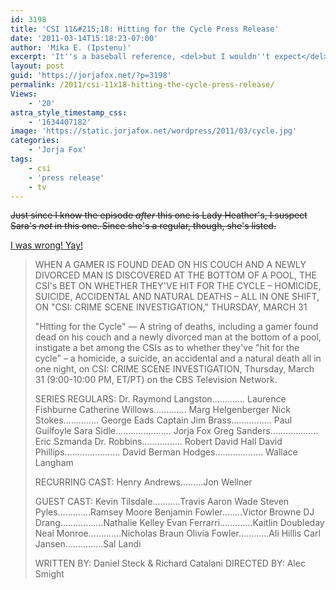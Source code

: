 ```yaml
---
id: 3198
title: 'CSI 11&#215;18: Hitting for the Cycle Press Release'
date: '2011-03-14T15:18:23-07:00'
author: 'Mika E. (Ipstenu)'
excerpt: 'It''s a baseball reference, <del>but I wouldn''t expect</del> and yes, Jorja''s in this one.  CSI is back on March 31st.'
layout: post
guid: 'https://jorjafox.net/?p=3198'
permalink: /2011/csi-11x18-hitting-the-cycle-press-release/
Views:
    - '20'
astra_style_timestamp_css:
    - '1634407182'
image: 'https://static.jorjafox.net/wordpress/2011/03/cycle.jpg'
categories:
    - 'Jorja Fox'
tags:
    - csi
    - 'press release'
    - tv
---
```


<del datetime="2011-03-14T23:39:47+00:00">Just since I know the episode <em>after</em> this one is Lady Heather's, I suspect Sara's <em>not</em> in this one.  Since she's a regular, though, she's listed.</del>

<a href="https://jorjafox.net/2011/season-11-csi-cast-schedule/">I was wrong! Yay!</a>

<blockquote>WHEN A GAMER IS FOUND DEAD ON HIS COUCH AND A NEWLY DIVORCED MAN IS DISCOVERED AT THE BOTTOM OF A POOL, THE CSI's BET ON WHETHER THEY'VE HIT FOR THE CYCLE – HOMICIDE, SUICIDE, ACCIDENTAL AND NATURAL DEATHS – ALL IN ONE SHIFT, ON "CSI: CRIME SCENE INVESTIGATION," THURSDAY, MARCH 31

"Hitting for the Cycle" — A string of deaths, including a gamer found dead on his couch and a newly divorced man at the bottom of a pool, instigate a bet among the CSIs as to whether they've "hit for the cycle" – a homicide, a suicide, an accidental and a natural death all in one night, on CSI: CRIME SCENE INVESTIGATION, Thursday, March 31 (9:00-10:00 PM, ET/PT) on the CBS Television Network. 

SERIES REGULARS:
Dr. Raymond Langston............. Laurence Fishburne 
Catherine Willows............. Marg Helgenberger
Nick Stokes.............. George Eads
Captain Jim Brass................ Paul Guilfoyle
Sara Sidle...................... Jorja Fox
Greg Sanders................... Eric Szmanda
Dr. Robbins................ Robert David Hall
David Phillips...................... David Berman
Hodges................... Wallace Langham

RECURRING CAST:
Henry Andrews………Jon Wellner

GUEST CAST:
Kevin Tilsdale………..Travis Aaron Wade
Steven Pyles………….Ramsey Moore
Benjamin Fowler……..Victor Browne
DJ Drang……………..Nathalie Kelley
Evan Ferrarri………….Kaitlin Doubleday
Neal Monroe………….Nicholas Braun
Olivia Fowler…………Ali Hillis
Carl Jansen……………Sal Landi

WRITTEN BY: Daniel Steck & Richard Catalani
DIRECTED BY: Alec Smight</blockquote>